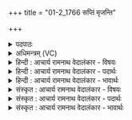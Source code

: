 +++
title = "01-2_1766 सप्तिं मृजन्ति"

+++
<details><summary>पदपाठः</summary>

स꣡प्ति꣢꣯म्। मृ꣣जन्ति। वेध꣡सः꣢। गृ꣣ण꣡न्तः꣢। का꣣र꣡वः꣢। गि꣣रा꣢। ज्यो꣡तिः꣢꣯। ज꣣ज्ञान꣢म्। उ꣣क्थ्य꣢म्। १७६६।
</details>

<details><summary>अधिमन्त्रम् (VC)</summary>

- पवमानः सोमः
- नृमेध आङ्गिरसः
- गायत्री
- षड्जः
</details>

<details><summary>हिन्दी : आचार्य रामनाथ वेदालंकार - विषयः</summary>

अगले मन्त्र में यह बताते हें कि कौन कैसे परमेश्वर की आराधना करते हैं।
</details>

<details><summary>हिन्दी : आचार्य रामनाथ वेदालंकार - पदार्थः</summary>

पदार्थान्वय -  (गिरा) वाणी से (गृणन्तः) अर्चना करते हुए (वेधसः) मेधावी (कारवः) स्तोता लोग (उक्थ्यम्) प्रशंसनीय (ज्योतिः) प्रकाश को (जज्ञानम्) उत्पन्न करनेवाले (सप्तिम्) सप्तरश्मि सूर्य के समान विद्यमान सोम परमात्मा को (सृजन्ति) अपने आत्मा में प्रकट करते हैं ॥२॥
</details>

<details><summary>हिन्दी : आचार्य रामनाथ वेदालंकार - भावार्थः</summary>

भावार्थ -  सूर्य के समान प्रकाशक परमेश्वर की उपासना से उपासक के आत्मा में दिव्य ज्योति का प्रकाश फैल जाता है ॥२॥
</details>

<details><summary>संस्कृत : आचार्य रामनाथ वेदालंकार - विषयः</summary>

अथ के कीदृशं परमात्मानमाराध्नुवन्तीत्याह।
</details>

<details><summary>संस्कृत : आचार्य रामनाथ वेदालंकार - पदार्थः</summary>

पदार्थान्वय -  (गिरा) वाचा (गृणन्तः) अर्चन्तः।[गृणातिः अर्चतिकर्मा। निघं० ३।१४।] (वेधसः) मेधाविनः।[वेधा इति मेधाविनाम। निघं० ३।१५।] (कारवः) स्तोतारः।[कारुः कर्ता स्तोमानाम्। निरु० ६।५।] (उक्थ्यम्) प्रशंसनीयम् (ज्योतिः) प्रकाशम् (जज्ञानम्) उत्पादयन्तम् (सप्तिम्) सप्तरश्मिं सूर्यमिव विद्यमानं सोमं परमात्मानम् (सृजन्ति) स्वात्मनि प्रकटयन्ति ॥२॥
</details>

<details><summary>संस्कृत : आचार्य रामनाथ वेदालंकार - भावार्थः</summary>

भावार्थ -  सूर्यवत् प्रकाशकस्य परमेश्वरस्योपासनेनोपासकस्यात्मनि दिव्यं ज्योतिः प्रकाशते ॥२॥
</details>